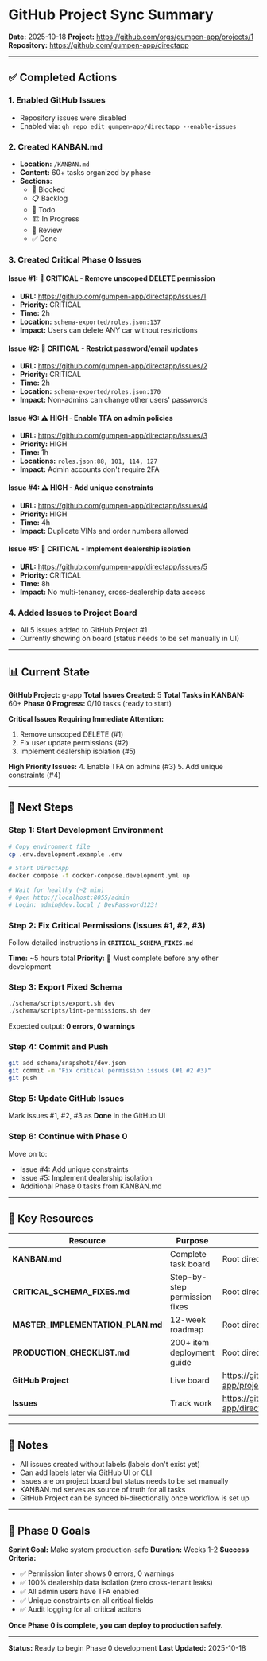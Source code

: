 # GitHub Project Sync Summary

**Date:** 2025-10-18
**Project:** https://github.com/orgs/gumpen-app/projects/1
**Repository:** https://github.com/gumpen-app/directapp

---

## ✅ Completed Actions

### 1. Enabled GitHub Issues
- Repository issues were disabled
- Enabled via: `gh repo edit gumpen-app/directapp --enable-issues`

### 2. Created KANBAN.md
- **Location:** `/KANBAN.md`
- **Content:** 60+ tasks organized by phase
- **Sections:**
  - 🔴 Blocked
  - 📋 Backlog
  - 📝 Todo
  - 🏗️ In Progress
  - 👀 Review
  - ✅ Done

### 3. Created Critical Phase 0 Issues

#### Issue #1: 🔴 CRITICAL - Remove unscoped DELETE permission
- **URL:** https://github.com/gumpen-app/directapp/issues/1
- **Priority:** CRITICAL
- **Time:** 2h
- **Location:** `schema-exported/roles.json:137`
- **Impact:** Users can delete ANY car without restrictions

#### Issue #2: 🔴 CRITICAL - Restrict password/email updates
- **URL:** https://github.com/gumpen-app/directapp/issues/2
- **Priority:** CRITICAL
- **Time:** 2h
- **Location:** `schema-exported/roles.json:170`
- **Impact:** Non-admins can change other users' passwords

#### Issue #3: ⚠️ HIGH - Enable TFA on admin policies
- **URL:** https://github.com/gumpen-app/directapp/issues/3
- **Priority:** HIGH
- **Time:** 1h
- **Locations:** `roles.json:88, 101, 114, 127`
- **Impact:** Admin accounts don't require 2FA

#### Issue #4: ⚠️ HIGH - Add unique constraints
- **URL:** https://github.com/gumpen-app/directapp/issues/4
- **Priority:** HIGH
- **Time:** 4h
- **Impact:** Duplicate VINs and order numbers allowed

#### Issue #5: 🔴 CRITICAL - Implement dealership isolation
- **URL:** https://github.com/gumpen-app/directapp/issues/5
- **Priority:** CRITICAL
- **Time:** 8h
- **Impact:** No multi-tenancy, cross-dealership data access

### 4. Added Issues to Project Board
- All 5 issues added to GitHub Project #1
- Currently showing on board (status needs to be set manually in UI)

---

## 📊 Current State

**GitHub Project:** g-app
**Total Issues Created:** 5
**Total Tasks in KANBAN:** 60+
**Phase 0 Progress:** 0/10 tasks (ready to start)

**Critical Issues Requiring Immediate Attention:**
1. Remove unscoped DELETE (#1)
2. Fix user update permissions (#2)
3. Implement dealership isolation (#5)

**High Priority Issues:**
4. Enable TFA on admins (#3)
5. Add unique constraints (#4)

---

## 🎯 Next Steps

### Step 1: Start Development Environment

```bash
# Copy environment file
cp .env.development.example .env

# Start DirectApp
docker compose -f docker-compose.development.yml up

# Wait for healthy (~2 min)
# Open http://localhost:8055/admin
# Login: admin@dev.local / DevPassword123!
```

### Step 2: Fix Critical Permissions (Issues #1, #2, #3)

Follow detailed instructions in **`CRITICAL_SCHEMA_FIXES.md`**

**Time:** ~5 hours total
**Priority:** 🔴 Must complete before any other development

### Step 3: Export Fixed Schema

```bash
./schema/scripts/export.sh dev
./schema/scripts/lint-permissions.sh dev
```

Expected output: **0 errors, 0 warnings**

### Step 4: Commit and Push

```bash
git add schema/snapshots/dev.json
git commit -m "Fix critical permission issues (#1 #2 #3)"
git push
```

### Step 5: Update GitHub Issues

Mark issues #1, #2, #3 as **Done** in the GitHub UI

### Step 6: Continue with Phase 0

Move on to:
- Issue #4: Add unique constraints
- Issue #5: Implement dealership isolation
- Additional Phase 0 tasks from KANBAN.md

---

## 🔗 Key Resources

| Resource | Purpose | Location |
|----------|---------|----------|
| **KANBAN.md** | Complete task board | Root directory |
| **CRITICAL_SCHEMA_FIXES.md** | Step-by-step permission fixes | Root directory |
| **MASTER_IMPLEMENTATION_PLAN.md** | 12-week roadmap | Root directory |
| **PRODUCTION_CHECKLIST.md** | 200+ item deployment guide | Root directory |
| **GitHub Project** | Live board | https://github.com/orgs/gumpen-app/projects/1 |
| **Issues** | Track work | https://github.com/gumpen-app/directapp/issues |

---

## 📝 Notes

- All issues created without labels (labels don't exist yet)
- Can add labels later via GitHub UI or CLI
- Issues are on project board but status needs to be set manually
- KANBAN.md serves as source of truth for all tasks
- GitHub Project can be synced bi-directionally once workflow is set up

---

## 🎯 Phase 0 Goals

**Sprint Goal:** Make system production-safe
**Duration:** Weeks 1-2
**Success Criteria:**
- ✅ Permission linter shows 0 errors, 0 warnings
- ✅ 100% dealership data isolation (zero cross-tenant leaks)
- ✅ All admin users have TFA enabled
- ✅ Unique constraints on all critical fields
- ✅ Audit logging for all critical actions

**Once Phase 0 is complete, you can deploy to production safely.**

---

**Status:** Ready to begin Phase 0 development
**Last Updated:** 2025-10-18
